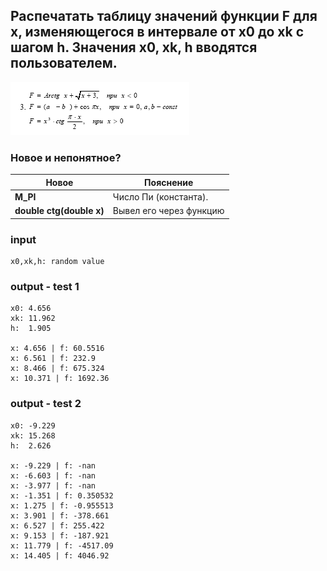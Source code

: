 ## Распечатать таблицу значений функции F для x, изменяющегося в интервале от x0 до xk с шагом h. Значения x0, xk, h вводятся пользователем.
![image](/Section-6/img/f1.png)

### Новое и непонятное?
Новое           | Пояснение
----------------|----------------------
**M_PI** | Число Пи (константа).
**double ctg(double x)** | Вывел его через функцию

### input
```
x0,xk,h: random value
```

### output - test 1
```
x0: 4.656
xk: 11.962
h:  1.905

x: 4.656 | f: 60.5516
x: 6.561 | f: 232.9
x: 8.466 | f: 675.324
x: 10.371 | f: 1692.36
```


### output - test 2
```
x0: -9.229
xk: 15.268
h:  2.626

x: -9.229 | f: -nan
x: -6.603 | f: -nan
x: -3.977 | f: -nan
x: -1.351 | f: 0.350532
x: 1.275 | f: -0.955513
x: 3.901 | f: -378.661
x: 6.527 | f: 255.422
x: 9.153 | f: -187.921
x: 11.779 | f: -4517.09
x: 14.405 | f: 4046.92
```